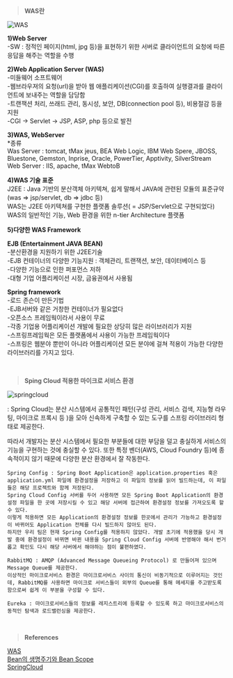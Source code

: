 
>**WAS란**    

![WAS](https://t1.daumcdn.net/cfile/tistory/999FA3335B7E4A5924)  

**1)Web Server**    
-SW : 정적인 페이지(html, jpg 등)을 표현하기 위한 서버로 클라이언트의 요청에 따른 응답을 해주는 역할을 수행  

**2)Web Application Server (WAS)**   
-미들웨어 소프트웨어  
-웹브라우져의 요청(url)을 받아 웹 애플리케이션(CGI)를 호출하여 실행결과를 클라이언트에 보내주는 역할을 담당함  
-트랜잭션 처리, 쓰래드 관리, 동시성, 보안, DB(connection pool 등), 비용절감 등을 지원  
-CGI -> Servlet -> JSP, ASP, php 등으로 발전  
  
**3)WAS, WebServer**  
*종류  
 Was Server : tomcat, tMax jeus, BEA Web Logic, IBM Web Spere, JBOSS, Bluestone, Gemston, Inprise, Oracle, PowerTier, Apptivity, SilverStream  
 Web Server : IIS, apache, tMax WebtoB  

**4)WAS 기술 표준**    
J2EE : Java 기반의 분산객체 아키텍쳐, 쉽게 말해서 JAVA에 관련된 모듈의 표준규약  
(was => jsp/servlet, db => jdbc 등)  
WAS는 J2EE 아키텍쳐를 구현한 플랫폼 솔루션( = JSP/Servlet으로 구현되었다)  
WAS의 일반적인 기능, Web 환경을 위한 n-tier Architecture 플랫폼  

**5)다양한 WAS Framework**  
  
**EJB (Entertainment JAVA BEAN)**   
-분산환경을 지원하기 위한 J2EE기술  
-EJB 컨테이너의 다양한 기능지원 : 객체관리, 트랜잭션, 보안, 데이터베이스 등  
-다양한 기능으로 인한 퍼포먼스 저하  
-대형 기업 어플리케이션 시장, 금융권에서 사용됨  

**Spring framework**    
-로드 존슨이 만든기법   
-EJB서버와 같은 거창한 컨테이너가 필요없다  
-오픈소스 프레임웍이라서 사용이 무료  
-각종 기업용 어플리케이션 개발에 필요한 상당히 많은 라이브러리가 지원  
-스프링프레임웍은 모든 플랫폼에서 사용이 가능한 프레임웍이다  
-스프링은 웹분야 뿐만이 아니라 어플리케이션 모든 분야에 걸쳐 적용이 가능한 다양한 라이브러리를 가지고 있다.  


<br/>

>**Sping Cloud 적용한 마이크로 서비스 환경**  

![springcloud](https://t1.daumcdn.net/cfile/tistory/991F8C475C5C243320)

: Spring Cloud는 분산 시스템에서 공통적인 패턴(구성 관리, 서비스 검색, 지능형 라우팅, 마이크로 프록시 등 )을 모아 신속하게 구축할 수 있는 도구를 스프링 라이브러리 형태로 제공한다.  

따라서 개발자는 분산 시스템에서 필요한 부분들에 대한 부담을 덜고 충실하게 서비스의 기능을 구현하는 것에 충실할 수 있다. 또한 특정 벤더(AWS, Cloud Foundry 등)에 종속적이지 않기 때문에 다양한 분산 환경에서 잘 작동한다.   


```
Spring Config : Spring Boot Application은 application.properties 혹은 application.yml 파일에 환경설정을 저장하고 이 파일의 정보를 읽어 빌드하는데, 이 파일들은 해당 프로젝트와 함께 저장된다. 
Spring Cloud Config 서버를 두어 사용하면 모든 Spring Boot Application의 환경설정 파일을 한 곳에 저장시킬 수 있고 해당 서버에 접근하여 환경설정 정보를 가져오도록 할 수 있다.
이렇게 적용하면 모든 Application의 환경설정 정보를 한곳에서 관리가 가능하고 환경설정이 바뀌어도 Application 전체를 다시 빌드하지 않아도 된다. 
하지만 우리 팀은 현재 Spring Config를 적용하지 않았다. 개발 초기에 적용했을 당시 개발 중에 환경설정이 바뀌면 바뀐 내용을 Spring Cloud Config 서버에 반영해야 해서 번거롭고 확인도 다시 해당 서버에서 해야하는 점이 불편하였다.

RabbitMQ : AMQP (Advanced Message Queueing Protocol) 로 만들어져 있으며 Message Queue를 제공한다. 
이상적인 마이크로서비스 환경은 마이크로서비스 사이의 통신이 비동기적으로 이루어지는 것인데, RabbitMQ를 사용하면 마이크로 서비스들이 외부의 Queue를 통해 메세지를 주고받도록 함으로써 쉽게 이 부분을 구성할 수 있다. 

Eureka : 마이크로서비스들의 정보를 레지스트리에 등록할 수 있도록 하고 마이크로서비스의 동적인 탐색과 로드밸런싱을 제공한다.
```

<br/>  



>**References**  

[WAS](https://enderbridge.tistory.com/37)  
[Bean의 생명주기와 Bean Scope](https://maenco.tistory.com/entry/Spring-Container%EC%8A%A4%ED%94%84%EB%A7%81-%EC%BB%A8%ED%85%8C%EC%9D%B4%EB%84%88-Bean)  
[SpringCloud](https://lion-king.tistory.com/11)  

